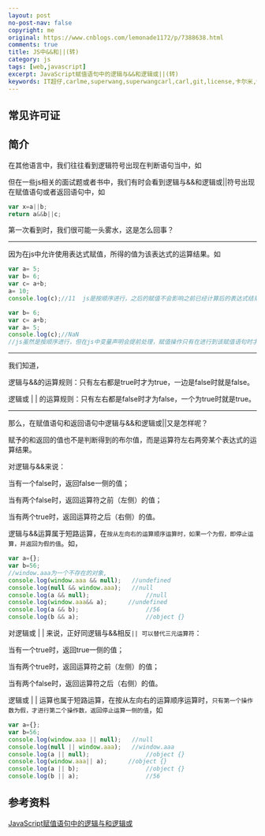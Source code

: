 ```yaml
---
layout: post
no-post-nav: false 
copyright: me
original: https://www.cnblogs.com/lemonade1172/p/7388638.html
comments: true
title: JS中&&和||(转)
category: js
tags: [web,javascript]
excerpt: JavaScript赋值语句中的逻辑与&&和逻辑或||(转)
keywords: IT超仔,carlme,superwang,superwangcarl,carl,git,license,卡尔米,web,javascript
---
```


## 常见许可证



## 简介

在其他语言中，我们往往看到逻辑符号出现在判断语句当中，如

但在一些js相关的面试题或者书中，我们有时会看到逻辑与&&和逻辑或||符号出现在赋值语句或者返回语句中，如

```javascript
var x=a||b;
return a&&b||c;
```

第一次看到时，我们很可能一头雾水，这是怎么回事？

***

因为在js中允许使用表达式赋值，所得的值为该表达式的运算结果。如

```javascript
var a= 5;  
var b= 6;  
var c= a+b;  
a= 10;  
console.log(c);//11  js是按顺序进行，之后的赋值不会影响之前已经计算后的表达式结果

```

```javascript
var b= 6; 
var c= a+b; 
var a= 5; 
console.log(c);//NaN 
//js虽然是按顺序进行，但在js中变量声明会提前处理，赋值操作只有在进行到该赋值语句时才会执行，所以执行到var c= a+b;时，a只定义未赋值。返回 not a num 
```

***

我们知道，

逻辑与&&的运算规则：只有左右都是true时才为true，一边是false时就是false。

逻辑或 | | 的运算规则：只有左右都是false时才为false，一个为true时就是true。

***

那么，在赋值语句和返回语句中逻辑与&&和逻辑或||又是怎样呢？

赋予的和返回的值也不是判断得到的布尔值，而是运算符左右两旁某个表达式的运算结果。

对逻辑与&&来说：

当有一个false时，返回false一侧的值；

当有两个false时，返回运算符之前（左侧）的值；

当有两个true时，返回运算符之后（右侧）的值。

逻辑与&&运算属于短路运算，在`按从左向右的运算顺序运算时，如果一个为假，即停止运算，并返回为假的值`。如，

```javascript
var a={};  
var b=56;  
//window.aaa为一个不存在的对象,  
console.log(window.aaa && null);   //undefined  
console.log(null && window.aaa);   //null  
console.log(a && null);                //null  
console.log(window.aaa&& a);      //undefined  
console.log(a && b);                   //56  
console.log(b && a);                   //object {}  
```

对逻辑或 | | 来说，正好同逻辑与&&相反`|| 可以替代三元运算符`：

当有一个true时，返回true一侧的值；

当有两个true时，返回运算符之前（左侧）的值；

当有两个false时，返回运算符之后（右侧）的值。

逻辑或 | | 运算也属于短路运算，在按从左向右的运算顺序运算时，`只有第一个操作数为假，才进行第二个操作数，返回停止运算一侧的值`，如

```javascript
var a={};  
var b=56;  
console.log(window.aaa || null);   //null 
console.log(null || window.aaa);   //window.aaa 
console.log(a || null);                //object {} 
console.log(window.aaa|| a);      //object {}
console.log(a || b);                   //object {}  
console.log(b || a);                   //56 
```

## 参考资料

[JavaScript赋值语句中的逻辑与和逻辑或](https://www.cnblogs.com/lemonade1172/p/7388638.html)
